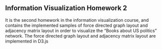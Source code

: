 ## Information Visualization Homework 2
It is the second homework in the information visualization course, and contains the implemented samples of force directed graph layout and
adjacency matrix layout in order to visualize the “Books about US politics” network. The force directed graph layout and
adjacency matrix layout are implemented in D3.js
